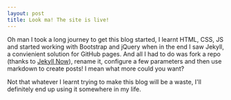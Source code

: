 ```yaml
---
layout: post
title: Look ma! The site is live!
---
```


Oh man I took a long journey to get this blog started, I learnt HTML, CSS, JS and started working with Bootstrap and jQuery when in the end I saw Jekyll, a convienient solution for GitHub pages. And all I had to do was fork a repo (thanks to [Jekyll Now](https://github.com/barryclark/jekyll-now)), rename it, configure a few parameters and then use markdown to create posts! I mean what more could you want?

Not that whatever I learnt trying to make this blog will be a waste, I'll definitely end up using it somewhere in my life.